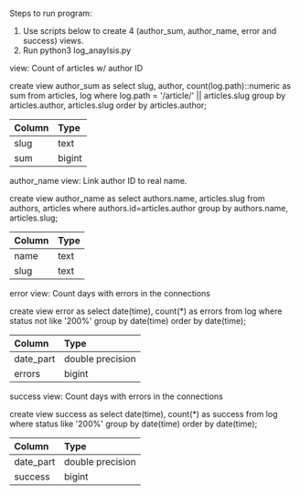 Steps to run program:
  1. Use scripts below to create 4 (author_sum, author_name, error and success) views.
  2. Run python3 log_anaylsis.py

view: Count of articles w/ author ID

create view author_sum as
  select slug, author, count(log.path)::numeric as sum
  from articles, log
  where log.path = '/article/' || articles.slug
  group by articles.author, articles.slug
  order by articles.author;

  | Column | Type   |
  | :------| :----- |
  | slug   | text   |
  | sum    | bigint |


author_name view: Link author ID to real name.

create view author_name as
  select authors.name, articles.slug
  from authors, articles
  where authors.id=articles.author
  group by authors.name, articles.slug;

  | Column | Type   |
  | :------| :----- |
  | name   | text   |
  | slug   | text   |


error view: Count days with errors in the connections

create view error as
  select date(time), count(*) as errors
  from log
  where status not like '200%'
  group by date(time)
  order by date(time);

  | Column      | Type             |
  | :-----------| :--------------- |
  | date_part   | double precision |
  | errors      | bigint           |


success view: Count days with errors in the connections

create view success as
  select date(time), count(*) as success
  from log
  where status like '200%'
  group by date(time)
  order by date(time);

  | Column      | Type             |
  | :-----------| :--------------- |
  | date_part   | double precision |
  | success     | bigint           |
